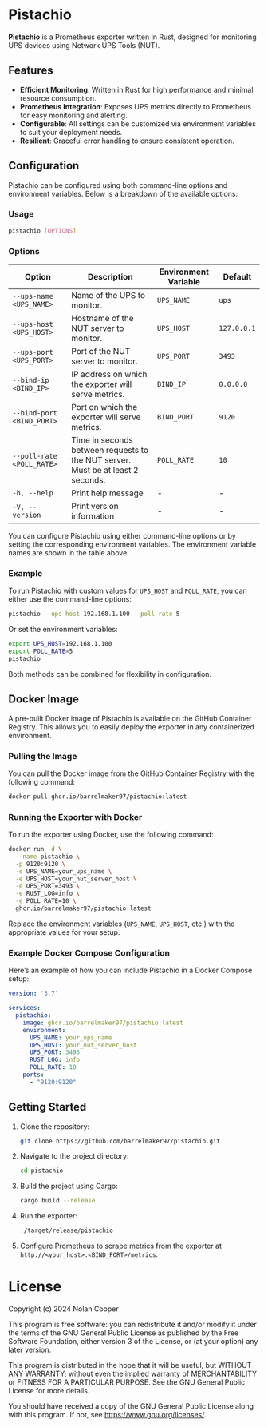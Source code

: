 # Pistachio
**Pistachio** is a Prometheus exporter written in Rust, designed for monitoring UPS devices using Network UPS Tools (NUT).

## Features

- **Efficient Monitoring**: Written in Rust for high performance and minimal resource consumption.
- **Prometheus Integration**: Exposes UPS metrics directly to Prometheus for easy monitoring and alerting.
- **Configurable**: All settings can be customized via environment variables to suit your deployment needs.
- **Resilient**: Graceful error handling to ensure consistent operation.

## Configuration

Pistachio can be configured using both command-line options and environment variables. Below is a breakdown of the available options:

### Usage

```bash
pistachio [OPTIONS]
```

### Options

| Option                    | Description                                                                     | Environment Variable | Default     |
|---------------------------|---------------------------------------------------------------------------------|----------------------|-------------|
| `--ups-name <UPS_NAME>`   | Name of the UPS to monitor.                                                     | `UPS_NAME`           | `ups`       |
| `--ups-host <UPS_HOST>`   | Hostname of the NUT server to monitor.                                          | `UPS_HOST`           | `127.0.0.1` |
| `--ups-port <UPS_PORT>`   | Port of the NUT server to monitor.                                              | `UPS_PORT`           | `3493`      |
| `--bind-ip <BIND_IP>`     | IP address on which the exporter will serve metrics.                            | `BIND_IP`            | `0.0.0.0`   |
| `--bind-port <BIND_PORT>` | Port on which the exporter will serve metrics.                                  | `BIND_PORT`          | `9120`      |
| `--poll-rate <POLL_RATE>` | Time in seconds between requests to the NUT server. Must be at least 2 seconds. | `POLL_RATE`          | `10`        |
| `-h, --help`              | Print help message                                                              | -                    | -           |
| `-V, --version`           | Print version information                                                       | -                    | -           |

You can configure Pistachio using either command-line options or by setting the corresponding environment variables. The environment variable names are shown in the table above.

### Example

To run Pistachio with custom values for `UPS_HOST` and `POLL_RATE`, you can either use the command-line options:

```bash
pistachio --ups-host 192.168.1.100 --poll-rate 5
```

Or set the environment variables:

```bash
export UPS_HOST=192.168.1.100
export POLL_RATE=5
pistachio
```

Both methods can be combined for flexibility in configuration.

## Docker Image

A pre-built Docker image of Pistachio is available on the GitHub Container Registry.
This allows you to easily deploy the exporter in any containerized environment.

### Pulling the Image

You can pull the Docker image from the GitHub Container Registry with the following command:

```bash
docker pull ghcr.io/barrelmaker97/pistachio:latest
```

### Running the Exporter with Docker

To run the exporter using Docker, use the following command:

```bash
docker run -d \
  --name pistachio \
  -p 9120:9120 \
  -e UPS_NAME=your_ups_name \
  -e UPS_HOST=your_nut_server_host \
  -e UPS_PORT=3493 \
  -e RUST_LOG=info \
  -e POLL_RATE=10 \
  ghcr.io/barrelmaker97/pistachio:latest
```

Replace the environment variables (`UPS_NAME`, `UPS_HOST`, etc.) with the appropriate values for your setup.

### Example Docker Compose Configuration

Here’s an example of how you can include Pistachio in a Docker Compose setup:

```yaml
version: '3.7'

services:
  pistachio:
    image: ghcr.io/barrelmaker97/pistachio:latest
    environment:
      UPS_NAME: your_ups_name
      UPS_HOST: your_nut_server_host
      UPS_PORT: 3493
      RUST_LOG: info
      POLL_RATE: 10
    ports:
      - "9120:9120"
```

## Getting Started

1. Clone the repository:
    ```bash
    git clone https://github.com/barrelmaker97/pistachio.git
    ```

2. Navigate to the project directory:
    ```bash
    cd pistachio
    ```

3. Build the project using Cargo:
    ```bash
    cargo build --release
    ```

4. Run the exporter:
    ```bash
    ./target/release/pistachio
    ```

5. Configure Prometheus to scrape metrics from the exporter at `http://<your_host>:<BIND_PORT>/metrics`.

# License

Copyright (c) 2024 Nolan Cooper

This program is free software: you can redistribute it and/or modify
it under the terms of the GNU General Public License as published by
the Free Software Foundation, either version 3 of the License, or
(at your option) any later version.

This program is distributed in the hope that it will be useful,
but WITHOUT ANY WARRANTY; without even the implied warranty of
MERCHANTABILITY or FITNESS FOR A PARTICULAR PURPOSE. See the
GNU General Public License for more details.

You should have received a copy of the GNU General Public License
along with this program. If not, see <https://www.gnu.org/licenses/>.
